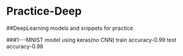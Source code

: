 # Practice-Deep
##DeepLearning models and snippets for practice

###1---MNIST model using keras(no CNN)
    train accuracy-0.99
    test accuracy-0.98
